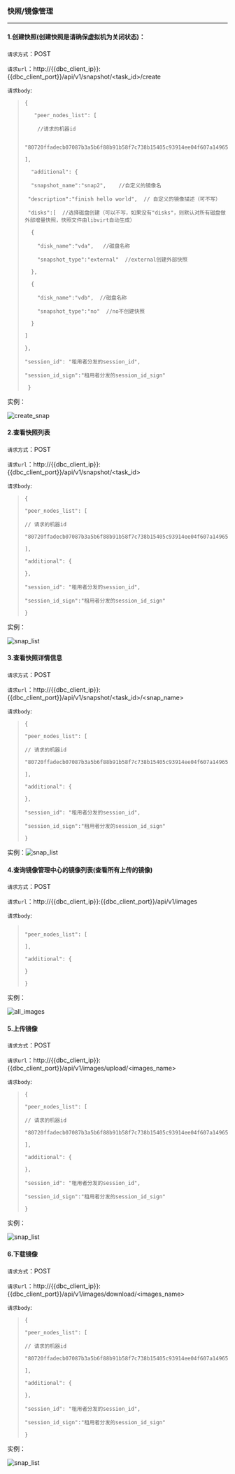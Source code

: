 ### 快照/镜像管理

------

#### 1.创建快照(创建快照是请确保虚拟机为关闭状态)：

`请求方式`：POST

`请求url`：http://{{dbc_client_ip}}:{{dbc_client_port}}/api/v1/snapshot/<task_id>/create

`请求body`:
>    ```
>    {
>
>       "peer_nodes_list": [
>
>        //请求的机器id
> 
>     "80720ffadecb07087b3a5b6f88b91b58f7c738b15405c93914ee04f607a14965"
>
>   ],
>
>      "additional": {
>
>      "snapshot_name":"snap2",    //自定义的镜像名
>
>     "description":"finish hello world",  // 自定义的镜像描述（可不写）
> 
>     "disks":[  //选择磁盘创建（可以不写，如果没有"disks"，则默认对所有磁盘做外部增量快照，快照文件由libvirt自动生成）
>
>      {
>
>        "disk_name":"vda",   //磁盘名称
>
>        "snapshot_type":"external"  //external创建外部快照
>
>      },
>
>      {
>
>        "disk_name":"vdb",  //磁盘名称
>
>        "snapshot_type":"no"  //no不创建快照
>
>      }
>
>    ]
>
>  },
>
>  "session_id": "租用者分发的session_id",
>
>   "session_id_sign":"租用者分发的session_id_sign"
>
>     }
>    ```
实例：

![create_snap](create_snap.png)

#### 2.查看快照列表

`请求方式`：POST

`请求url`：http://{{dbc_client_ip}}:{{dbc_client_port}}/api/v1/snapshot/<task_id>

`请求body`:
>    ```
> {
>
>  "peer_nodes_list": [
>
>    // 请求的机器id
>
>    "80720ffadecb07087b3a5b6f88b91b58f7c738b15405c93914ee04f607a14965"
>
>  ],
>
>  "additional": {
>
>  },
>
>   "session_id": "租用者分发的session_id",
>
>   "session_id_sign":"租用者分发的session_id_sign"
>
>}
>    ```
实例：

![snap_list](snap_list.png)

#### 3.查看快照详情信息

`请求方式`：POST

`请求url`：http://{{dbc_client_ip}}:{{dbc_client_port}}/api/v1/snapshot/<task_id>/<snap_name>

`请求body`:
>    ```
> {
>
>  "peer_nodes_list": [
>
>    // 请求的机器id
>
>    "80720ffadecb07087b3a5b6f88b91b58f7c738b15405c93914ee04f607a14965"
>
>  ],
>
>  "additional": {
>
>  },
>
>   "session_id": "租用者分发的session_id",
>
>   "session_id_sign":"租用者分发的session_id_sign"
>
>}
>    ```

实例：![snap_list](snap_list.png)

#### 4.查询镜像管理中心的镜像列表(查看所有上传的镜像)

`请求方式`：POST

`请求url`：http://{{dbc_client_ip}}:{{dbc_client_port}}/api/v1/images

`请求body`:
>    ```
>
>  "peer_nodes_list": [
>
>  ],
>
>  "additional": {
>
>  }
>
>}
>    ```
实例：

![all_images](all_images.png)

#### 5.上传镜像

`请求方式`：POST

`请求url`：http://{{dbc_client_ip}}:{{dbc_client_port}}/api/v1/images/upload/<images_name>

`请求body`:
>    ```
> {
>
>  "peer_nodes_list": [
>
>    // 请求的机器id
>
>    "80720ffadecb07087b3a5b6f88b91b58f7c738b15405c93914ee04f607a14965"
>
>  ],
>
>  "additional": {
>
>  },
>
>   "session_id": "租用者分发的session_id",
>
>   "session_id_sign":"租用者分发的session_id_sign"
>
>}
>    ```

实例：

![snap_list](snap_list.png)

#### 6.下载镜像

`请求方式`：POST

`请求url`：http://{{dbc_client_ip}}:{{dbc_client_port}}/api/v1/images/download/<images_name>

`请求body`:	
>    ```
> {
>
>  "peer_nodes_list": [
>
>    // 请求的机器id
>
>    "80720ffadecb07087b3a5b6f88b91b58f7c738b15405c93914ee04f607a14965"
>
>  ],
>
>  "additional": {
>
>  },
>
>   "session_id": "租用者分发的session_id",
>
>   "session_id_sign":"租用者分发的session_id_sign"
>
>}
>    ```

实例：

![snap_list](snap_list.png)
